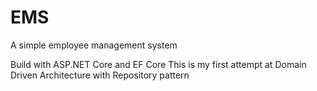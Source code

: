 # EMS
A simple employee management system

Build with ASP.NET Core and EF Core
This is my first attempt at Domain Driven Architecture with Repository pattern
